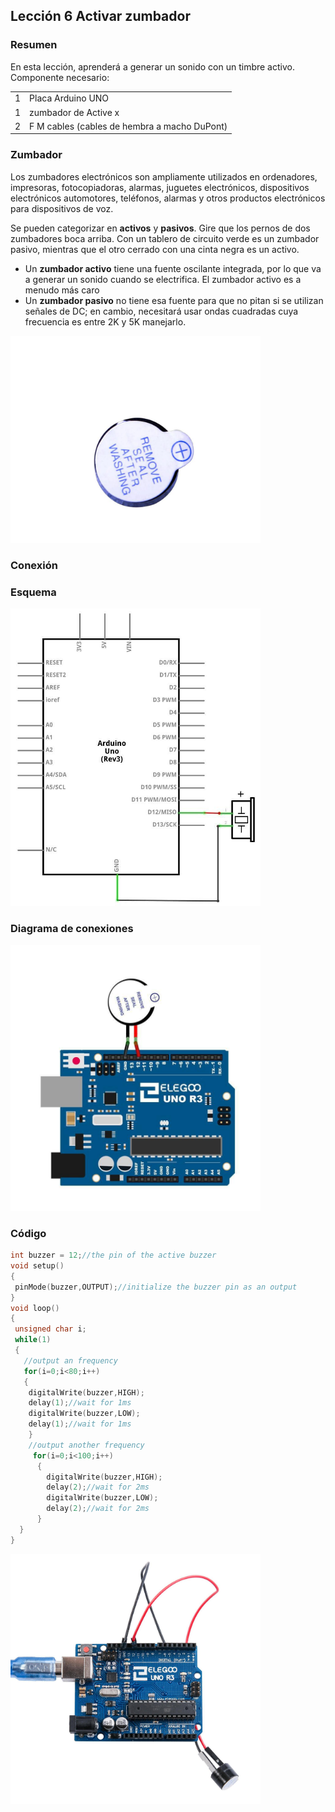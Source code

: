 
## Lección 6 Activar zumbador 

### Resumen 
En esta lección, aprenderá a generar un sonido con un timbre activo.  
Componente necesario: 


|     |                                              |
| --- | -------------------------------------------- |
| 1   | Placa Arduino UNO                               |
| 1   | zumbador de Active x                         |
| 2   | F M cables (cables de hembra a macho DuPont) |

### Zumbador

Los zumbadores electrónicos son ampliamente utilizados en ordenadores, impresoras, fotocopiadoras, alarmas, juguetes electrónicos, dispositivos electrónicos  automotores, teléfonos, alarmas y otros productos electrónicos para dispositivos de voz. 

Se pueden categorizar en **activos** y **pasivos**. Gire que los pernos  de dos zumbadores boca arriba. Con un tablero de circuito verde es un zumbador  pasivo, mientras que el otro cerrado con una cinta negra es un activo.  

- Un **zumbador activo** tiene una fuente oscilante integrada, por lo que va a generar un sonido cuando se electrifica. El  zumbador activo es a menudo más caro
- Un **zumbador pasivo**  no tiene esa fuente para que no pitan si se utilizan señales de DC; en cambio,  necesitará usar ondas cuadradas cuya frecuencia es entre 2K y 5K manejarlo. 


<img width="400" src="media/image71.jpeg" id="image71">

### Conexión

### Esquema

<img width="400" src="media/image72.jpeg" id="image72">

### Diagrama de conexiones

<img width="400" src="media/image73.jpeg" id="image73">

### Código


```c
int buzzer = 12;//the pin of the active buzzer
void setup()
{
 pinMode(buzzer,OUTPUT);//initialize the buzzer pin as an output
}
void loop()
{
 unsigned char i;
 while(1)
 {
   //output an frequency
   for(i=0;i<80;i++)
   {
    digitalWrite(buzzer,HIGH);
    delay(1);//wait for 1ms
    digitalWrite(buzzer,LOW);
    delay(1);//wait for 1ms
    }
    //output another frequency
     for(i=0;i<100;i++)
      {
        digitalWrite(buzzer,HIGH);
        delay(2);//wait for 2ms
        digitalWrite(buzzer,LOW);
        delay(2);//wait for 2ms
      }
  }
} 
```
<img width="400" src="media/image74.jpeg" id="image74">
